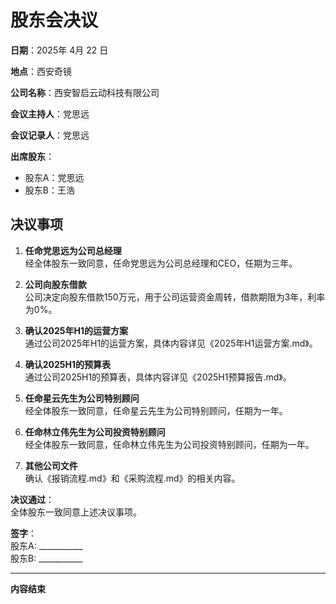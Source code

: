 # 股东会决议

**日期**：2025年  4月   22 日

**地点**：西安奇镜

**公司名称**：西安智启云动科技有限公司

**会议主持人**：党思远

**会议记录人**：党思远

**出席股东**：  
- 股东A：党思远  
- 股东B：王浩 


## 决议事项

1. **任命党思远为公司总经理**  
   经全体股东一致同意，任命党思远为公司总经理和CEO，任期为三年。

2. **公司向股东借款**  
   公司决定向股东借款150万元，用于公司运营资金周转，借款期限为3年，利率为0%。

3. **确认2025年H1的运营方案**  
   通过公司2025年H1的运营方案，具体内容详见《2025年H1运营方案.md》。

4. **确认2025H1的预算表**  
   通过公司2025H1的预算表，具体内容详见《2025H1预算报告.md》。

5. **任命星云先生为公司特别顾问**  
   经全体股东一致同意，任命星云先生为公司特别顾问，任期为一年。

6. **任命林立伟先生为公司投资特别顾问**  
   经全体股东一致同意，任命林立伟先生为公司投资特别顾问，任期为一年。


7. **其他公司文件**  
   确认《报销流程.md》和《采购流程.md》的相关内容。

**决议通过**：  
全体股东一致同意上述决议事项。

**签字**：  
股东A: ___________  
股东B: ___________  

---

**内容结束** 